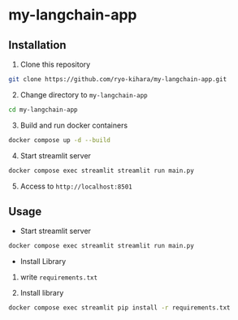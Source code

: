 # my-langchain-app

## Installation

1. Clone this repository

```bash
git clone https://github.com/ryo-kihara/my-langchain-app.git
```

2. Change directory to `my-langchain-app`

```bash
cd my-langchain-app
```

3. Build and run docker containers

```bash
docker compose up -d --build
```

4. Start streamlit server
```bash
docker compose exec streamlit streamlit run main.py
```

5. Access to `http://localhost:8501`

## Usage

- Start streamlit server

```bash
docker compose exec streamlit streamlit run main.py
```

- Install Library

1. write `requirements.txt`

2. Install library

```bash
docker compose exec streamlit pip install -r requirements.txt
```
